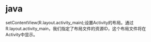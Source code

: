 # java
setContentView(R.layout.activity_main);设置Activity的布局。通过R.layout.activity_main，我们指定了布局文件的资源ID，这个布局文件将在Activity中显示。

